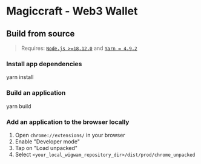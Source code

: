 # Magiccraft - Web3 Wallet

## Build from source

> Requires: [`Node.js >=18.12.0`](https://nodejs.org) and [`Yarn = 4.9.2`](https://yarnpkg.com)

### Install app dependencies

yarn install

### Build an application

yarn build

### Add an application to the browser locally

1. Open `chrome://extensions/` in your browser
2. Enable "Developer mode"
3. Tap on "Load unpacked"
4. Select `<your_local_wigwam_repository_dir>/dist/prod/chrome_unpacked`
